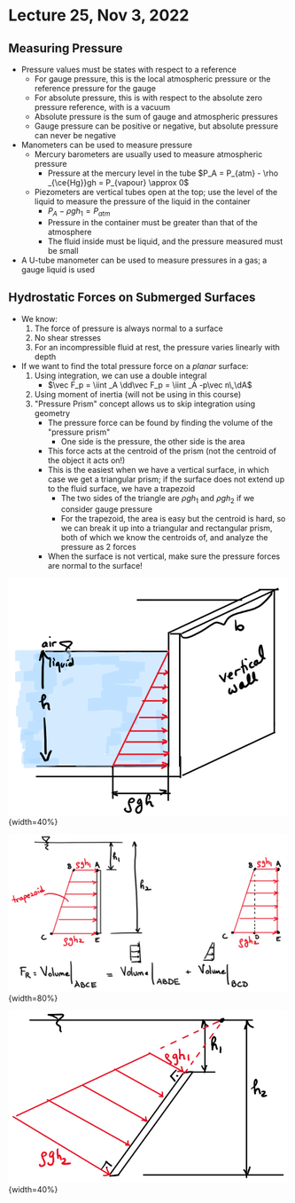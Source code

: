 # Lecture 25, Nov 3, 2022

## Measuring Pressure

* Pressure values must be states with respect to a reference
	* For gauge pressure, this is the local atmospheric pressure or the reference pressure for the gauge
	* For absolute pressure, this is with respect to the absolute zero pressure reference, with is a vacuum
	* Absolute pressure is the sum of gauge and atmospheric pressures
	* Gauge pressure can be positive or negative, but absolute pressure can never be negative
* Manometers can be used to measure pressure
	* Mercury barometers are usually used to measure atmospheric pressure
		* Pressure at the mercury level in the tube $P_A = P_{atm} - \rho _{\ce{Hg}}gh = P_{vapour} \approx 0$
	* Piezometers are vertical tubes open at the top; use the level of the liquid to measure the pressure of the liquid in the container
		* $P_A - \rho gh_1 = P_{atm}$
		* Pressure in the container must be greater than that of the atmosphere
		* The fluid inside must be liquid, and the pressure measured must be small
* A U-tube manometer can be used to measure pressures in a gas; a gauge liquid is used

## Hydrostatic Forces on Submerged Surfaces

* We know:
	1. The force of pressure is always normal to a surface
	2. No shear stresses
	3. For an incompressible fluid at rest, the pressure varies linearly with depth
* If we want to find the total pressure force on a *planar* surface:
	1. Using integration, we can use a double integral
		* $\vec F_p = \iint _A \dd\vec F_p = \iint _A -p\vec n\,\dA$
	2. Using moment of inertia (will not be using in this course)
	3. "Pressure Prism" concept allows us to skip integration using geometry
		* The pressure force can be found by finding the volume of the "pressure prism"
			* One side is the pressure, the other side is the area
		* This force acts at the centroid of the prism (not the centroid of the object it acts on!)
		* This is the easiest when we have a vertical surface, in which case we get a triangular prism; if the surface does not extend up to the fluid surface, we have a trapezoid
			* The two sides of the triangle are $\rho gh_1$ and $\rho gh_2$ if we consider gauge pressure
			* For the trapezoid, the area is easy but the centroid is hard, so we can break it up into a triangular and rectangular prism, both of which we know the centroids of, and analyze the pressure as 2 forces
		* When the surface is not vertical, make sure the pressure forces are normal to the surface!

![Triangular pressure prism](imgs/lec25_1.png){width=40%}

![Trapezoidal pressure prism](imgs/lec25_2.png){width=80%}

![Non-vertical pressure prism](imgs/lec25_3.png){width=40%}

